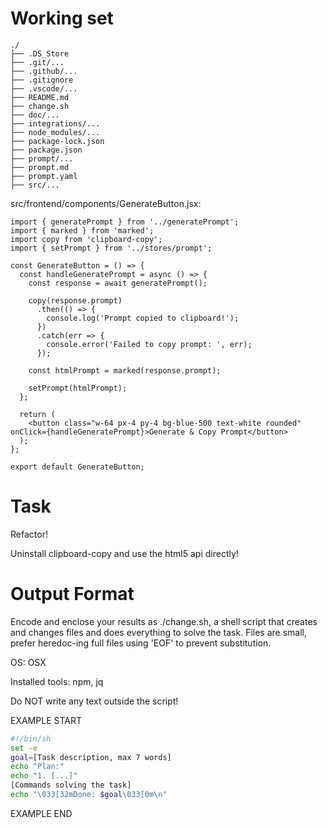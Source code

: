 # Working set

```
./
├── .DS_Store
├── .git/...
├── .github/...
├── .gitignore
├── .vscode/...
├── README.md
├── change.sh
├── doc/...
├── integrations/...
├── node_modules/...
├── package-lock.json
├── package.json
├── prompt/...
├── prompt.md
├── prompt.yaml
├── src/...

```
src/frontend/components/GenerateButton.jsx:
```
import { generatePrompt } from '../generatePrompt';
import { marked } from 'marked';
import copy from 'clipboard-copy';
import { setPrompt } from '../stores/prompt';

const GenerateButton = () => {
  const handleGeneratePrompt = async () => {
    const response = await generatePrompt();

    copy(response.prompt)
      .then(() => {
        console.log('Prompt copied to clipboard!');
      })
      .catch(err => {
        console.error('Failed to copy prompt: ', err);
      });

    const htmlPrompt = marked(response.prompt);

    setPrompt(htmlPrompt);
  };

  return (
    <button class="w-64 px-4 py-4 bg-blue-500 text-white rounded" onClick={handleGeneratePrompt}>Generate & Copy Prompt</button>
  );
};

export default GenerateButton;

```


# Task

Refactor!

Uninstall clipboard-copy and use the html5 api directly!


# Output Format

Encode and enclose your results as ./change.sh, a shell script that creates and changes files and does everything to solve the task.
Files are small, prefer heredoc-ing full files using 'EOF' to prevent substitution.

OS: OSX

Installed tools: npm, jq


Do NOT write any text outside the script!

EXAMPLE START

```sh
#!/bin/sh
set -e
goal=[Task description, max 7 words]
echo "Plan:"
echo "1. [...]"
[Commands solving the task]
echo "\033[32mDone: $goal\033[0m\n"
```

EXAMPLE END

